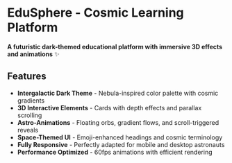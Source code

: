 # EduSphere - Cosmic Learning Platform

**A futuristic dark-themed educational platform with immersive 3D effects and animations** ✨

##  Features

- **Intergalactic Dark Theme** - Nebula-inspired color palette with cosmic gradients
- **3D Interactive Elements** - Cards with depth effects and parallax scrolling
- **Astro-Animations** - Floating orbs, gradient flows, and scroll-triggered reveals
- **Space-Themed UI** - Emoji-enhanced headings and cosmic terminology
- **Fully Responsive** - Perfectly adapted for mobile and desktop astronauts
- **Performance Optimized** - 60fps animations with efficient rendering


